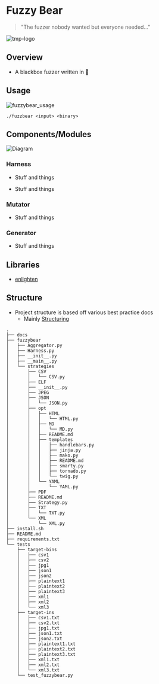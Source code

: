# Fuzzy Bear

> "The fuzzer nobody wanted but everyone needed..."

![tmp-logo](https://user-images.githubusercontent.com/44337835/122902328-b7a9a880-d391-11eb-96f2-a3c0a019de58.jpeg)


## Overview

+  A blackbox fuzzer written in 🐍

## Usage

![fuzzybear_usage](https://user-images.githubusercontent.com/44337835/124685226-2ea77b00-df14-11eb-81db-94254b33e30c.png)


`./fuzzbear <input> <binary>`

## Components/Modules

![Diagram]()

### Harness

+ Stuff and things

+ Stuff and things

### Mutator

+ Stuff and things

### Generator

+ Stuff and things

## Libraries

+ [enlighten](https://pypi.org/project/enlighten/)


## Structure

+ Project structure is based off various best practice docs
    + Mainly [Structuring](https://docs.python-guide.org/writing/structure/)

```
.
├── docs
├── fuzzybear
│   ├── Aggregator.py
│   ├── Harness.py
│   ├── __init__.py
│   ├── __main__.py
│   └── strategies
│       ├── CSV
│       │   └── CSV.py
│       ├── ELF
│       ├── __init__.py
│       ├── JPEG
│       ├── JSON
│       │   └── JSON.py
│       ├── opt
│       │   ├── HTML
│       │   │   └── HTML.py
│       │   ├── MD
│       │   │   └── MD.py
│       │   ├── README.md
│       │   ├── templates
│       │   │   ├── handlebars.py
│       │   │   ├── jinja.py
│       │   │   ├── mako.py
│       │   │   ├── README.md
│       │   │   ├── smarty.py
│       │   │   ├── tornado.py
│       │   │   └── twig.py
│       │   └── YAML
│       │       └── YAML.py
│       ├── PDF
│       ├── README.md
│       ├── Strategy.py
│       ├── TXT
│       │   └── TXT.py
│       └── XML
│           └── XML.py
├── install.sh
├── README.md
├── requirements.txt
└── tests
    ├── target-bins
    │   ├── csv1
    │   ├── csv2
    │   ├── jpg1
    │   ├── json1
    │   ├── json2
    │   ├── plaintext1
    │   ├── plaintext2
    │   ├── plaintext3
    │   ├── xml1
    │   ├── xml2
    │   └── xml3
    ├── target-ins
    │   ├── csv1.txt
    │   ├── csv2.txt
    │   ├── jpg1.txt
    │   ├── json1.txt
    │   ├── json2.txt
    │   ├── plaintext1.txt
    │   ├── plaintext2.txt
    │   ├── plaintext3.txt
    │   ├── xml1.txt
    │   ├── xml2.txt
    │   └── xml3.txt
    └── test_fuzzybear.py
```